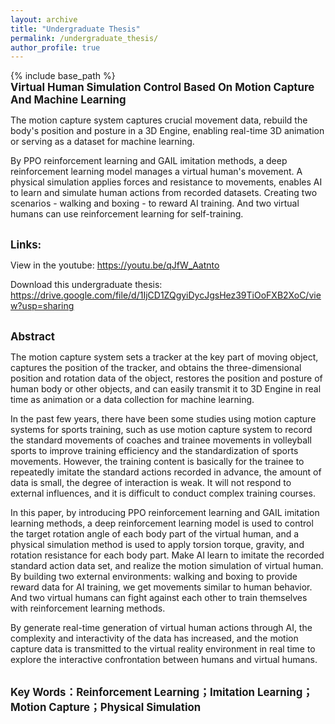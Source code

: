 ```yaml
---
layout: archive
title: "Undergraduate Thesis"
permalink: /undergraduate_thesis/
author_profile: true
---
```


{% include base_path %}
<br/><span style="font-weight: bold; font-size: 1.2em;">Virtual Human Simulation Control Based On Motion Capture And Machine Learning</span><br/>

The motion capture system captures crucial movement data, rebuild the body's position and posture in a 3D Engine, enabling real-time 3D animation or serving as a dataset for machine learning.

By PPO reinforcement learning and GAIL imitation methods, a deep reinforcement learning model manages a virtual human's movement. A physical simulation applies forces and resistance to movements, enables AI to learn and simulate human actions from recorded datasets. Creating two scenarios - walking and boxing - to reward AI training. And two virtual humans can use reinforcement learning for self-training.

<!-- 链接 -->
<br/><span style="font-weight: bold; font-size: 1.2em;">Links:</span><br/>

View in the youtube: <a href=" https://youtu.be/qJfW_Aatnto " target="_blank"><u>https://youtu.be/qJfW_Aatnto</u></a>

Download this undergraduate thesis: <a href=" https://drive.google.com/file/d/1IjCD1ZQgyiDycJgsHez39TiOoFXB2XoC/view?usp=sharing " target="_blank"><u>https://drive.google.com/file/d/1IjCD1ZQgyiDycJgsHez39TiOoFXB2XoC/view?usp=sharing</u></a>

<br/><span style="font-weight: bold; font-size: 1.2em;">Abstract</span><br/>

The motion capture system sets a tracker at the key part of moving object, captures the position of the tracker, and obtains the three-dimensional position and rotation data of the object, restores the position and posture of human body or other objects, and can easily transmit it to 3D Engine in real time as animation or a data collection for machine learning.

In the past few years, there have been some studies using motion capture systems for sports training, such as use motion capture system to record the standard movements of coaches and trainee movements in volleyball sports to improve training efficiency and the standardization of sports movements. However, the training content is basically for the trainee to repeatedly imitate the standard actions recorded in advance, the amount of data is small, the degree of interaction is weak. It will not respond to external influences, and it is difficult to conduct complex training courses.

In this paper, by introducing PPO reinforcement learning and GAIL imitation learning methods, a deep reinforcement learning model is used to control the target rotation angle of each body part of the virtual human, and a physical simulation method is used to apply torsion torque, gravity, and rotation resistance for each body part. Make AI learn to imitate the recorded standard action data set, and realize the motion simulation of virtual human. By building two external environments: walking and boxing to provide reward data for AI training, we get movements similar to human behavior. And two virtual humans can fight against each other to train themselves with reinforcement learning methods.

By generate real-time generation of virtual human actions through AI, the complexity and interactivity of the data has increased, and the motion capture data is transmitted to the virtual reality environment in real time to explore the interactive confrontation between humans and virtual humans.

<br/><span style="font-weight: bold; font-size: 1.2em;">Key Words：Reinforcement Learning；Imitation Learning；Motion Capture；Physical Simulation</span>